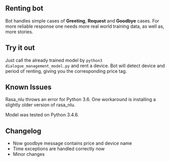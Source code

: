 
## Renting bot

Bot handles simple cases of __Greeting__, __Request__ and __Goodbye__ cases. For more reliable response one needs more real world training data, as well as, more stories.

## Try it out

Just call the already trained model by `python3 dialogue_management_model.py`  and rent a device.
Bot will detect device and period of renting, giving you the corresponding price tag.

## Known Issues

Rasa_nlu throws an error for Python 3.6. One workaround is installing a slightly older version of rasa_nlu.

Model was tested on Python 3.4.6.

## Changelog

- Now goodbye message contains price and device name
- Time exceptions are handled correctly now
- Minor changes
